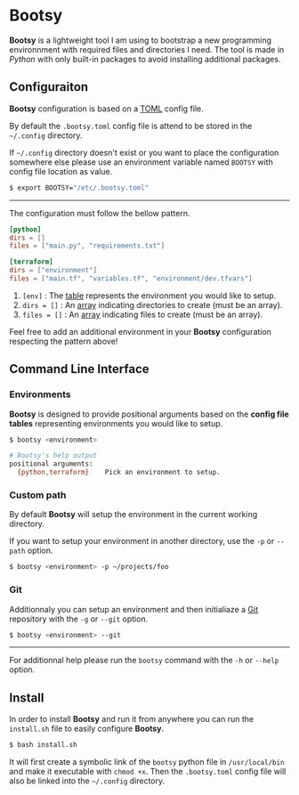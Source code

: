 # Bootsy

**Bootsy** is a lightweight tool I am using to bootstrap a new programming environnment with required files and directories I need.
The tool is made in _Python_ with only built-in packages to avoid installing additional packages.


## Configuraiton

**Bootsy** configuration is based on a [TOML](https://toml.io/en/) config file.

By default the `.bootsy.toml` config file is attend to be stored in the `~/.config` directory.

If `~/.config` directory doesn't exist or you want to place the configuration somewhere else please use an environment variable named `BOOTSY` with config file location as value.

```bash 
$ export BOOTSY="/etc/.bootsy.toml"
```

---

The configuration must follow the bellow pattern.

```toml
[python]
dirs = []
files = ["main.py", "requirements.txt"]

[terraform]
dirs = ["environment"]
files = ["main.tf", "variables.tf", "environment/dev.tfvars"]
```

1. `[env]` : The [table](https://toml.io/en/v1.0.0#table) represents the environment you would like to setup.
2. `dirs = []` : An [array](https://toml.io/en/v1.0.0#array) indicating directories to create (must be an array).
2. `files = []` : An [array](https://toml.io/en/v1.0.0#array) indicating files to create (must be an array).

Feel free to add an additional environment in your **Bootsy** configuration respecting the pattern above!


## Command Line Interface

### Environments

**Bootsy** is designed to provide positional arguments based on the **config file tables** representing environments you would like to setup.

```bash
$ bootsy <environment>

# Bootsy's help output
positional arguments:
  {python,terraform}    Pick an environment to setup.
```

### Custom path

By default **Bootsy** will setup the environment in the current working directory.

If you want to setup your environment in another directory, use the `-p` or `--path` option.

```bash
$ bootsy <environment> -p ~/projects/foo
```

### Git

Additionnaly you can setup an environment and then initialiaze a [Git](https://git-scm.com/) repository with the `-g` or `--git` option.

```bash
$ bootsy <environment> --git
```

---

For additionnal help please run the `bootsy` command with the `-h` or `--help` option.

## Install

In order to install **Bootsy** and run it from anywhere you can run the `install.sh` file to easily configure **Bootsy**.

```bash
$ bash install.sh
```

It will first create a symbolic link of the `bootsy` python file in `/usr/local/bin` and make it executable with `chmod +x`. 
Then the `.bootsy.toml` config file will also be linked into the `~/.config` directory.

